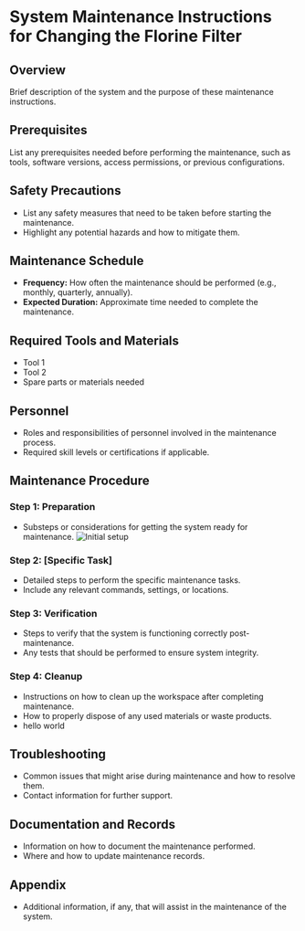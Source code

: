 # System Maintenance Instructions for Changing the Florine Filter

## Overview

Brief description of the system and the purpose of these maintenance instructions.

## Prerequisites

List any prerequisites needed before performing the maintenance, such as tools, software versions, access permissions, or previous configurations.

## Safety Precautions

- List any safety measures that need to be taken before starting the maintenance.
- Highlight any potential hazards and how to mitigate them.

## Maintenance Schedule

- **Frequency:** How often the maintenance should be performed (e.g., monthly, quarterly, annually).
- **Expected Duration:** Approximate time needed to complete the maintenance.

## Required Tools and Materials

- Tool 1
- Tool 2
- Spare parts or materials needed

## Personnel

- Roles and responsibilities of personnel involved in the maintenance process.
- Required skill levels or certifications if applicable.

## Maintenance Procedure

### Step 1: Preparation
- Substeps or considerations for getting the system ready for maintenance.
![Initial setup](./Assets/F_Filter_Change/Photos/20240917_180404604_iOS.png)

### Step 2: [Specific Task]
- Detailed steps to perform the specific maintenance tasks.
- Include any relevant commands, settings, or locations.

### Step 3: Verification
- Steps to verify that the system is functioning correctly post-maintenance.
- Any tests that should be performed to ensure system integrity.

### Step 4: Cleanup
- Instructions on how to clean up the workspace after completing maintenance.
- How to properly dispose of any used materials or waste products.
- hello world 


## Troubleshooting

- Common issues that might arise during maintenance and how to resolve them.
- Contact information for further support.

## Documentation and Records

- Information on how to document the maintenance performed.
- Where and how to update maintenance records.

## Appendix

- Additional information, if any, that will assist in the maintenance of the system.
